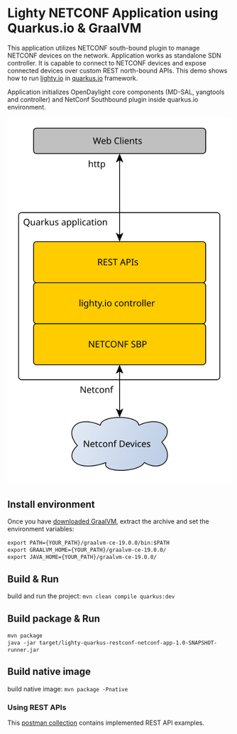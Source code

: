 # Lighty NETCONF Application using Quarkus.io & GraalVM
This application utilizes NETCONF south-bound plugin to manage NETCONF devices on the network. 
Application works as standalone SDN controller. It is capable to connect to NETCONF devices 
and expose connected devices over custom REST north-bound APIs.
This demo shows how to run [lighty.io](https://lighty.io/) in [quarkus.io](https://quarkus.io/) framework.

Application initializes OpenDaylight core components (MD-SAL, yangtools and controller) and NetConf Southbound plugin inside quarkus.io environment.

![architecture](docs/architecture.svg)

## Install environment
Once you have [downloaded GraalVM](https://github.com/oracle/graal/releases), 
extract the archive and set the environment variables:
```
export PATH={YOUR_PATH}/graalvm-ce-19.0.0/bin:$PATH
export GRAALVM_HOME={YOUR_PATH}/graalvm-ce-19.0.0/
export JAVA_HOME={YOUR_PATH}/graalvm-ce-19.0.0/
```

## Build & Run
build and run the project: ```mvn clean compile quarkus:dev```

## Build package & Run
```
mvn package
java -jar target/lighty-quarkus-restconf-netconf-app-1.0-SNAPSHOT-runner.jar
```

## Build native image
build native image: ```mvn package -Pnative```

### Using REST APIs
This [postman collection](docs/lighty.io-quarkus.io-demo.postman_collection.json) 
contains implemented REST API examples.
